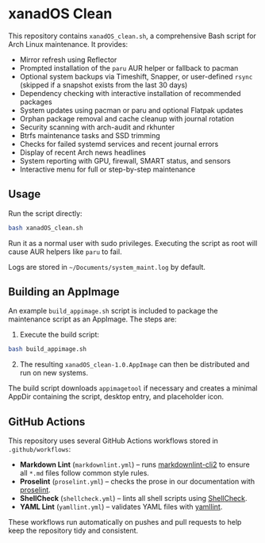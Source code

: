# xanadOS Clean

This repository contains `xanadOS_clean.sh`, a comprehensive Bash script for Arch Linux maintenance. It provides:

- Mirror refresh using Reflector
- Prompted installation of the `paru` AUR helper or fallback to pacman
- Optional system backups via Timeshift, Snapper, or user-defined `rsync` \
  (skipped if a snapshot exists from the last 30 days)
- Dependency checking with interactive installation of recommended packages
- System updates using pacman or paru and optional Flatpak updates
- Orphan package removal and cache cleanup with journal rotation
- Security scanning with arch-audit and rkhunter
- Btrfs maintenance tasks and SSD trimming
- Checks for failed systemd services and recent journal errors
- Display of recent Arch news headlines
- System reporting with GPU, firewall, SMART status, and sensors
- Interactive menu for full or step-by-step maintenance

## Usage

Run the script directly:

```bash
bash xanadOS_clean.sh
```

Run it as a normal user with sudo privileges. Executing the script as root will
cause AUR helpers like `paru` to fail.

Logs are stored in `~/Documents/system_maint.log` by default.

## Building an AppImage

An example `build_appimage.sh` script is included to package the maintenance script as an AppImage. The steps are:

1. Execute the build script:

```bash
bash build_appimage.sh
```

2. The resulting `xanadOS_clean-1.0.AppImage` can then be distributed and run on new systems.

The build script downloads `appimagetool` if necessary and creates a minimal AppDir containing the script, desktop entry, and placeholder icon.

## GitHub Actions

This repository uses several GitHub Actions workflows stored in `.github/workflows`:

- **Markdown Lint** (`markdownlint.yml`) – runs [markdownlint-cli2](https://github.com/DavidAnson/markdownlint-cli2) to ensure all `*.md` files follow common style rules.
- **Proselint** (`proselint.yml`) – checks the prose in our documentation with [proselint](https://github.com/amperser/proselint).
- **ShellCheck** (`shellcheck.yml`) – lints all shell scripts using [ShellCheck](https://github.com/koalaman/shellcheck).
- **YAML Lint** (`yamllint.yml`) – validates YAML files with [yamllint](https://github.com/adrienverge/yamllint).

These workflows run automatically on pushes and pull requests to help keep the repository tidy and consistent.
